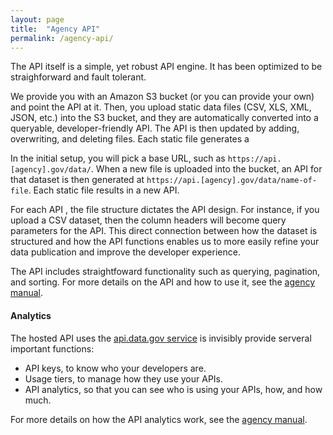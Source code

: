 ```yaml
---
layout: page
title:  "Agency API"
permalink: /agency-api/
---
```


The API itself is a simple, yet robust API engine.  It has been optimized to be straighforward and fault tolerant.  
  
We provide you with an Amazon S3 bucket (or you can provide your own) and point the API at it.  Then, you upload static data files (CSV, XLS, XML, JSON, etc.) into the S3 bucket, and they are automatically converted into a queryable, developer-friendly API.  The API is then updated by adding, overwriting, and deleting files.  Each static file generates a 

In the initial setup, you will pick a base URL, such as `https://api.[agency].gov/data/`. When a new file is uploaded into the bucket, an API for that dataset is then generated at `https://api.[agency].gov/data/name-of-file`.  Each static file results in a new API.  

For each API , the file structure dictates the API design. For instance, if you upload a CSV dataset, then the column headers will become query parameters for the API.  This direct connection between how the dataset is structured and how the API functions enables us to more easily refine your data publication and improve the developer experience.  

The API includes straightfoward functionality such as querying, pagination, and sorting.  For more details on the API and how to use it, see the [agency manual](https://pages.18f.gov/api-program/agency-manual).  


#### Analytics 

The hosted API uses the [api.data.gov service](https://api.data.gov/about) is invisibly provide serveral important functions:  
* API keys, to know who your developers are.  
* Usage tiers, to manage how they use your APIs.  
* API analytics, so that you can see who is using your APIs, how, and how much.  
  
For more details on how the API analytics work, see the [agency manual](https://pages.18f.gov/api-program/agency-manual).  
